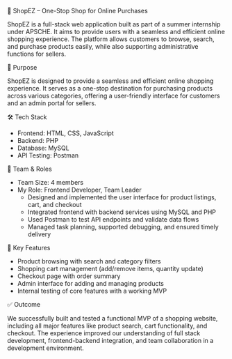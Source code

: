  🛒 ShopEZ – One-Stop Shop for Online Purchases

ShopEZ is a full-stack web application built as part of a summer internship under APSCHE. It aims to provide users with a seamless and efficient online shopping experience. The platform allows customers to browse, search, and purchase products easily, while also supporting administrative functions for sellers.

🚀 Purpose

ShopEZ is designed to provide a seamless and efficient online shopping experience. It serves as a one-stop destination for purchasing products across various categories, offering a user-friendly interface for customers and an admin portal for sellers.


 🛠️ Tech Stack

- Frontend: HTML, CSS, JavaScript  
- Backend: PHP  
- Database: MySQL  
- API Testing: Postman  


 👥 Team & Roles

- Team Size: 4 members  
- My Role: Frontend Developer, Team Leader  
  - Designed and implemented the user interface for product listings, cart, and checkout  
  - Integrated frontend with backend services using MySQL and PHP  
  - Used Postman to test API endpoints and validate data flows  
  - Managed task planning, supported debugging, and ensured timely delivery  



🔑 Key Features

- Product browsing with search and category filters  
- Shopping cart management (add/remove items, quantity update)  
- Checkout page with order summary  
- Admin interface for adding and managing products  
- Internal testing of core features with a working MVP  


✅ Outcome

We successfully built and tested a functional MVP of a shopping website, including all major features like product search, cart functionality, and checkout. The experience improved our understanding of full stack development, frontend-backend integration, and team collaboration in a development environment.




